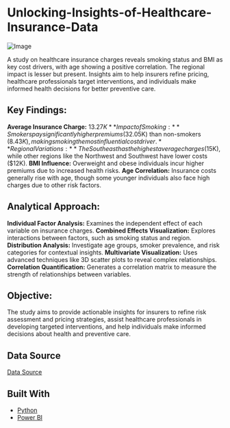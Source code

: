 # Unlocking-Insights-of-Healthcare-Insurance-Data

![Image](https://github.com/user-attachments/assets/18d5d732-12f2-4a6f-aac4-85530762932a)

 A study on healthcare insurance charges reveals smoking status and BMI as key cost drivers, with age showing a positive correlation. The regional impact is lesser but present. Insights aim to help insurers refine pricing, healthcare professionals target interventions, and individuals make informed health decisions for better preventive care.
 
## Key Findings:
**Average Insurance Charge:** $13.27K
**Impact of Smoking:** Smokers pay significantly higher premiums ($32.05K) than non-smokers ($8.43K), making smoking the most influential cost driver.
**Regional Variations:** The Southeast has the highest average charges ($15K), while other regions like the Northwest and Southwest have lower costs ($12K).
**BMI Influence:** Overweight and obese individuals incur higher premiums due to increased health risks.
**Age Correlation:** Insurance costs generally rise with age, though some younger individuals also face high charges due to other risk factors.

## Analytical Approach:
**Individual Factor Analysis:** Examines the independent effect of each variable on insurance charges.
**Combined Effects Visualization:** Explores interactions between factors, such as smoking status and region.
**Distribution Analysis:** Investigate age groups, smoker prevalence, and risk categories for contextual insights.
**Multivariate Visualization:** Uses advanced techniques like 3D scatter plots to reveal complex relationships.
**Correlation Quantification:** Generates a correlation matrix to measure the strength of relationships between variables.

## Objective:
The study aims to provide actionable insights for insurers to refine risk assessment and pricing strategies, assist healthcare professionals in developing targeted interventions, and help individuals make informed decisions about health and preventive care.

## Data Source
[Data Source](https://www.kaggle.com/datasets/willianoliveiragibin/healthcare-insurance)

## Built With 

-  [Python](https://www.python.org/)
-  [Power BI](https://powerbi.microsoft.com/en-us/)

